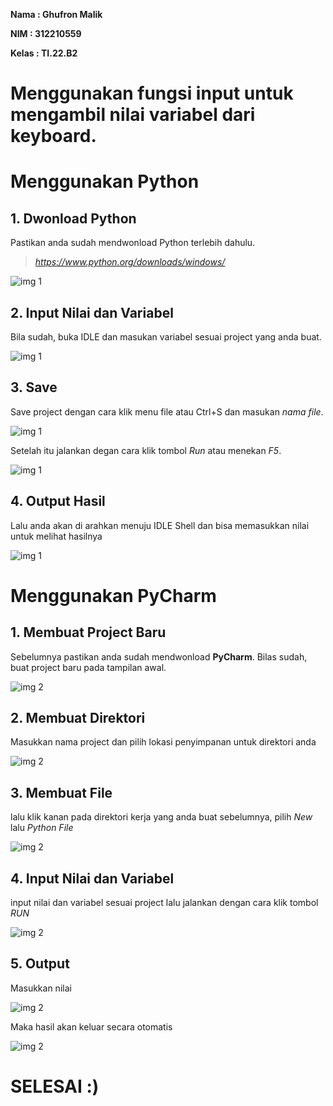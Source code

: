 **Nama    :   Ghufron Malik**

**NIM     :   312210559**

**Kelas   :   TI.22.B2**



# Menggunakan fungsi input untuk mengambil nilai variabel dari keyboard.



# Menggunakan Python

## 1. Dwonload Python

Pastikan anda sudah mendwonload Python terlebih dahulu.

> *https://www.python.org/downloads/windows/* 

![img 1](image/img1.png)


## 2. Input Nilai dan Variabel

Bila sudah, buka IDLE dan masukan variabel sesuai project yang anda buat.

![img 1](image/333.png)


## 3. Save

Save project dengan cara klik menu file atau Ctrl+S dan masukan *nama file*.

![img 1](image/222.png)

Setelah itu jalankan degan cara klik tombol *Run* atau menekan *F5*.

![img 1](image/444.png)


## 4. Output Hasil

Lalu anda akan di arahkan menuju IDLE Shell dan bisa memasukkan nilai untuk melihat hasilnya

![img 1](image/555.png)



# Menggunakan PyCharm

## 1. Membuat Project Baru

Sebelumnya pastikan anda sudah mendwonload **PyCharm**. Bilas sudah, buat project baru pada tampilan awal.

![img 2](image/1111.png)


## 2. Membuat Direktori

Masukkan nama project dan pilih lokasi penyimpanan untuk direktori anda

![img 2](image/2222.png)


## 3. Membuat File

lalu klik kanan pada direktori kerja yang anda buat sebelumnya, pilih *New* lalu *Python File*

![img 2](image/5555.png)


## 4. Input Nilai dan Variabel

input nilai dan variabel sesuai project lalu jalankan dengan cara klik tombol *RUN*

![img 2](image/6666.png)


## 5. Output

Masukkan nilai 

![img 2](image/7776.png)

Maka hasil akan keluar secara otomatis

![img 2](image/7777.png)


# SELESAI :)